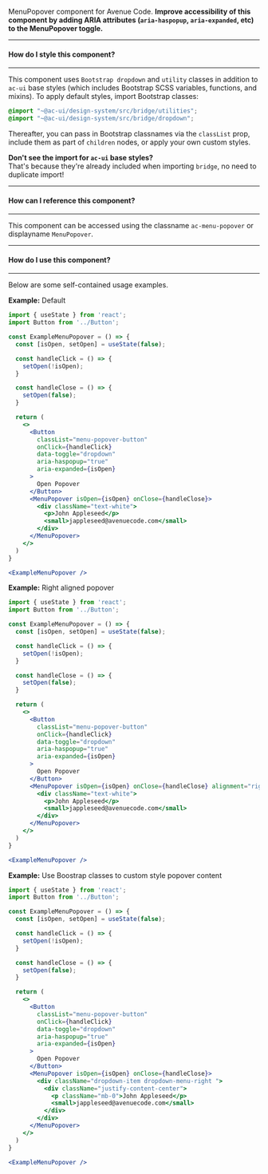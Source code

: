 MenuPopover component for Avenue Code.
**Improve accessibility of this component by adding ARIA attributes (`aria-haspopup`, `aria-expanded`, etc) to the MenuPopover toggle.**

___
#### **How do I style this component?**
___
This component uses `Bootstrap dropdown` and `utility` classes in addition to `ac-ui` base styles (which includes Bootstrap SCSS variables, functions, and mixins).
To apply default styles, import Bootstrap classes:
```scss
@import "~@ac-ui/design-system/src/bridge/utilities";
@import "~@ac-ui/design-system/src/bridge/dropdown";
```
  
Thereafter, you can pass in Bootstrap classnames via the `classList` prop, include them as part of `children` nodes, or apply your own custom styles.

**Don't see the import for `ac-ui` base styles?**  
That's because they're already included when importing `bridge`, no need to duplicate import!

___
#### **How can I reference this component?**
___
This component can be accessed using the classname `ac-menu-popover` or displayname `MenuPopover`.

___
#### **How do I use this component?**
___
Below are some self-contained usage examples.

**Example:** Default
```jsx
import { useState } from 'react';
import Button from '../Button';

const ExampleMenuPopover = () => {
  const [isOpen, setOpen] = useState(false);

  const handleClick = () => {
    setOpen(!isOpen);
  }

  const handleClose = () => {
    setOpen(false);
  }

  return (
    <>
      <Button
        classList="menu-popover-button"
        onClick={handleClick}
        data-toggle="dropdown"
        aria-haspopup="true"
        aria-expanded={isOpen}
      >
        Open Popover
      </Button>
      <MenuPopover isOpen={isOpen} onClose={handleClose}>
        <div className="text-white">
          <p>John Appleseed</p>
          <small>jappleseed@avenuecode.com</small>
        </div>
      </MenuPopover>
    </>
  )
}

<ExampleMenuPopover />
```

**Example:** Right aligned popover
```jsx
import { useState } from 'react';
import Button from '../Button';

const ExampleMenuPopover = () => {
  const [isOpen, setOpen] = useState(false);

  const handleClick = () => {
    setOpen(!isOpen);
  }

  const handleClose = () => {
    setOpen(false);
  }

  return (
    <>
      <Button
        classList="menu-popover-button"
        onClick={handleClick}
        data-toggle="dropdown"
        aria-haspopup="true"
        aria-expanded={isOpen}
      >
        Open Popover
      </Button>
      <MenuPopover isOpen={isOpen} onClose={handleClose} alignment="right">
        <div className="text-white">
          <p>John Appleseed</p>
          <small>jappleseed@avenuecode.com</small>
        </div>
      </MenuPopover>
    </>
  )
}

<ExampleMenuPopover />
```

**Example:** Use Boostrap classes to custom style popover content
```jsx
import { useState } from 'react';
import Button from '../Button';

const ExampleMenuPopover = () => {
  const [isOpen, setOpen] = useState(false);

  const handleClick = () => {
    setOpen(!isOpen);
  }

  const handleClose = () => {
    setOpen(false);
  }

  return (
    <>
      <Button
        classList="menu-popover-button"
        onClick={handleClick}
        data-toggle="dropdown"
        aria-haspopup="true"
        aria-expanded={isOpen}
      >
        Open Popover
      </Button>
      <MenuPopover isOpen={isOpen} onClose={handleClose}>
        <div className="dropdown-item dropdown-menu-right ">
          <div className="justify-content-center">
            <p className="mb-0">John Appleseed</p>
            <small>jappleseed@avenuecode.com</small>
          </div>
        </div>
      </MenuPopover>
    </>
  )
}

<ExampleMenuPopover />
```
